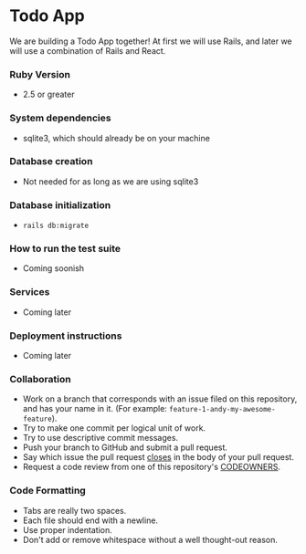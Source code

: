 # Todo App
 
We are building a Todo App together!  At first we will use Rails, and later we will use a combination of Rails and React.
 
### Ruby Version
 
* 2.5 or greater
 
### System dependencies
 
* sqlite3, which should already be on your machine
 
### Database creation
 
* Not needed for as long as we are using sqlite3
 
### Database initialization
 
* `rails db:migrate`
 
### How to run the test suite
 
* Coming soonish
 
### Services
 
* Coming later
 
### Deployment instructions
 
* Coming later
 
### Collaboration
 
* Work on a branch that corresponds with an issue filed on this repository, and has your name in it.  (For example: `feature-1-andy-my-awesome-feature`).
* Try to make one commit per logical unit of work.
* Try to use descriptive commit messages.
* Push your branch to GitHub and submit a pull request.
* Say which issue the pull request [closes](https://help.github.com/articles/closing-issues-using-keywords/) in the body of your pull request.
* Request a code review from one of this repository's [CODEOWNERS](https://github.com/orgs/wyncode/teams/codeowners/members).
 
### Code Formatting
 
* Tabs are really two spaces.
* Each file should end with a newline.
* Use proper indentation.
* Don't add or remove whitespace without a well thought-out reason.